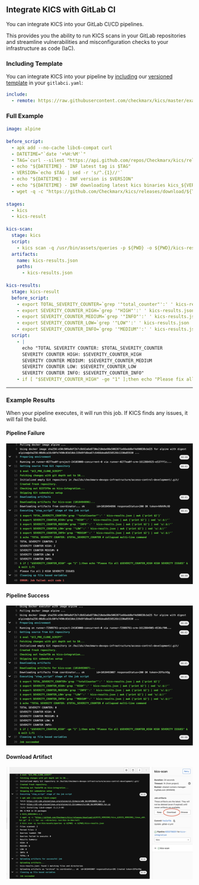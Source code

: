 ## Integrate KICS with GitLab CI

You can integrate KICS into your GitLab CI/CD pipelines.

This provides you the ability to run KICS scans in your GitLab repositories and streamline vulnerabilities and misconfiguration checks to your infrastructure as code (IaC).

### Including Template

You can integrate KICS into your pipeline by [including](https://docs.gitlab.com/ee/ci/yaml/includes.html) our [versioned](https://docs.gitlab.com/ee/development/cicd/templates.html#versioning) [template](https://raw.githubusercontent.com/checkmarx/kics/master/examples/gitlab/KICS.v1.gitlabci.yaml) in your `gitlabci.yaml`:

```yaml
include:
  - remote: https://raw.githubusercontent.com/checkmarx/kics/master/examples/gitlab/KICS.v1.gitlabci.yaml
```

### Full Example

```yaml
image: alpine

before_script:
  - apk add --no-cache libc6-compat curl
  - DATETIME="`date '+%H:%M'`"
  - TAG=`curl --silent "https://api.github.com/repos/Checkmarx/kics/releases/latest" | grep '"tag_name":' | sed -E 's/.*"([^"]+)".*/\1/'`
  - echo "${DATETIME} - INF latest tag is $TAG"
  - VERSION=`echo $TAG | sed -r 's/^.{1}//'`
  - echo "${DATETIME} - INF version is $VERSION"
  - echo "${DATETIME} - INF downloading latest kics binaries kics_${VERSION}_linux_x64.tar.gz"
  - wget -q -c "https://github.com/Checkmarx/kics/releases/download/${TAG}/kics_${VERSION}_linux_x64.tar.gz" -O - | tar -xz --directory /usr/bin &>/dev/null

stages:
  - kics
  - kics-result

kics-scan:
  stage: kics
  script:
    - kics scan -q /usr/bin/assets/queries -p ${PWD} -o ${PWD}/kics-results.json
  artifacts:
    name: kics-results.json
    paths:
      - kics-results.json

kics-results:
  stage: kics-result
  before_script:
    - export TOTAL_SEVERITY_COUNTER=`grep '"total_counter"':' ' kics-results.json | awk {'print $2'}`
    - export SEVERITY_COUNTER_HIGH=`grep '"HIGH"':' ' kics-results.json | awk {'print $2'} | sed 's/.$//'`
    - export SEVERITY_COUNTER_MEDIUM=`grep '"INFO"':' ' kics-results.json | awk {'print $2'} | sed 's/.$//'`
    - export SEVERITY_COUNTER_LOW=`grep '"LOW"':' ' kics-results.json | awk {'print $2'} | sed 's/.$//'`
    - export SEVERITY_COUNTER_INFO=`grep '"MEDIUM"':' ' kics-results.json | awk {'print $2'} | sed 's/.$//'`
  script:
    - |
      echo "TOTAL SEVERITY COUNTER: $TOTAL_SEVERITY_COUNTER
      SEVERITY COUNTER HIGH: $SEVERITY_COUNTER_HIGH
      SEVERITY COUNTER MEDIUM: $SEVERITY_COUNTER_MEDIUM
      SEVERITY COUNTER LOW: $SEVERITY_COUNTER_LOW
      SEVERITY COUNTER INFO: $SEVERITY_COUNTER_INFO"
    - if [ "$SEVERITY_COUNTER_HIGH" -ge "1" ];then echo "Please fix all $SEVERITY_COUNTER_HIGH HIGH SEVERITY ISSUES" && exit 1;fi
```

---

### Example Results
When your pipeline executes, it will run this job. If KICS finds any issues, it will fail the build.

#### Pipeline Failure

<img src="https://raw.githubusercontent.com/Checkmarx/kics/master/docs/img/kics_gitlab_pipeline_failure.png" width="850">


#### Pipeline Success

<img src="https://raw.githubusercontent.com/Checkmarx/kics/master/docs/img/kics_gitlab_pipeline_success.png" width="850">

#### Download Artifact

<img src="https://raw.githubusercontent.com/Checkmarx/kics/master/docs/img/kics_gitlab_pipeline_artifact.png" width="850">

